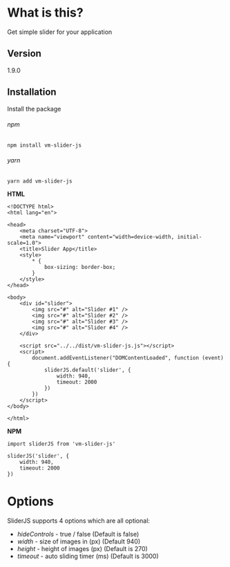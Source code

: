 # What is this?

Get simple slider for your application


## Version
1.9.0

## Installation

Install the package 

###### npm 

```
npm install vm-slider-js
```

###### yarn 

```
yarn add vm-slider-js
```

<b>HTML</b>
```
<!DOCTYPE html>
<html lang="en">

<head>
    <meta charset="UTF-8">
    <meta name="viewport" content="width=device-width, initial-scale=1.0">
    <title>Slider App</title>
    <style>
        * {
            box-sizing: border-box;
        }
    </style>
</head>

<body>
    <div id="slider">
        <img src="#" alt="Slider #1" />
        <img src="#" alt="Slider #2" />
        <img src="#" alt="Slider #3" />
        <img src="#" alt="Slider #4" />
    </div>

    <script src="../../dist/vm-slider-js.js"></script>
    <script>
        document.addEventListener("DOMContentLoaded", function (event) {
            sliderJS.default('slider', {
                width: 940,
                timeout: 2000
            })
        })
    </script>
</body>

</html>
```

<b>NPM</b>

```
import sliderJS from 'vm-slider-js'

sliderJS('slider', {
    width: 940,
    timeout: 2000
})

```

# Options

SliderJS supports 4 options which are all optional:

-   _hideControls_ - true / false (Default is false)
-   _width_ - size of images in (px) (Default 940)
-   _height_ - height of images (px) (Default is 270)
-   _timeout_ - auto sliding timer (ms) (Default is 3000)
